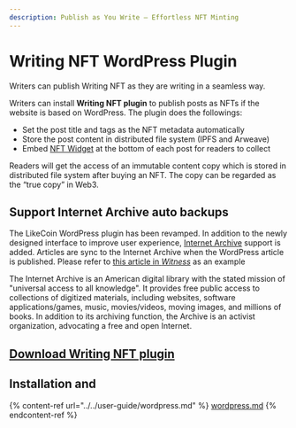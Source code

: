 ```yaml
---
description: Publish as You Write – Effortless NFT Minting
---
```


# Writing NFT WordPress Plugin

Writers can publish Writing NFT as they are writing in a seamless way.

Writers can install **Writing NFT plugin** to publish posts as NFTs if the website is based on WordPress. The plugin does the followings:

* Set the post title and tags as the NFT metadata automatically
* Store the post content in distributed file system (IPFS and Arweave)
* Embed [NFT Widget](collect-writing-nft/nft-widget.md) at the bottom of each post for readers to collect

Readers will get the access of an immutable content copy which is stored in distributed file system after buying an NFT. The copy can be regarded as the “true copy” in Web3.

## Support Internet Archive auto backups

The LikeCoin WordPress plugin has been revamped. In addition to the newly designed interface to improve user experience, [Internet Archive](https://archive.org/) support is added. Articles are sync to the Internet Archive when the WordPress article is published. Please refer to [this article in _Witness_](https://web.archive.org/web/20221215135952/https://thewitnesshk.com/%E6%94%AF%E8%81%AF%E6%9C%83%E6%8B%92%E4%BA%A4%E8%B3%87%E6%96%99%E6%A1%88-%E9%84%92%E5%B9%B8%E5%BD%A4%E6%8C%87%E9%80%9A%E7%9F%A5%E6%9B%B8%E5%B1%AC%E4%B8%8D%E5%8F%AF%E8%83%BD%E4%BB%BB%E5%8B%99-%E6%8B%92/) as an example

The Internet Archive is an American digital library with the stated mission of "universal access to all knowledge". It provides free public access to collections of digitized materials, including websites, software applications/games, music, movies/videos, moving images, and millions of books. In addition to its archiving function, the Archive is an activist organization, advocating a free and open Internet.

## [Download Writing NFT plugin](https://wordpress.org/plugins/likecoin/)

## Installation and&#x20;

{% content-ref url="../../user-guide/wordpress.md" %}
[wordpress.md](../../user-guide/wordpress.md)
{% endcontent-ref %}
